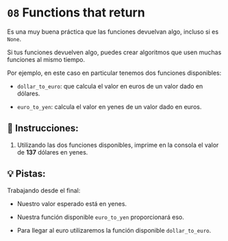 # `08` Functions that return

Es una muy buena práctica que las funciones devuelvan algo, incluso si es `None`. 

Si tus funciones devuelven algo, puedes crear algoritmos que usen muchas funciones al mismo tiempo. 

Por ejemplo, en este caso en particular tenemos dos funciones disponibles:

+ `dollar_to_euro`: que calcula el valor en euros de un valor dado en dólares.

+ `euro_to_yen`: calcula el valor en yenes de un valor dado en euros.

## 📝 Instrucciones:

1. Utilizando las dos funciones disponibles, imprime en la consola el valor de **137** dólares en yenes.

## 💡 Pistas:

Trabajando desde el final:

- Nuestro valor esperado está en yenes.

- Nuestra función disponible `euro_to_yen` proporcionará eso.

- Para llegar al euro utilizaremos la función disponible `dollar_to_euro`.
